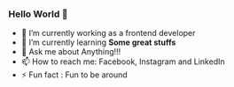 ### Hello World 👋

- 🔭 I’m currently working as a frontend developer
- 🌱 I’m currently learning <b>Some great stuffs</b>
- 💬 Ask me about Anything!!!
- 📫 How to reach me: Facebook, Instagram and LinkedIn
- ⚡ Fun fact : Fun to be around 

<img src="">
